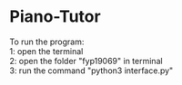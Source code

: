 # Piano-Tutor

To run the program:  
1: open the terminal  
2: open the folder "fyp19069" in terminal  
3: run the command "python3 interface.py"  
